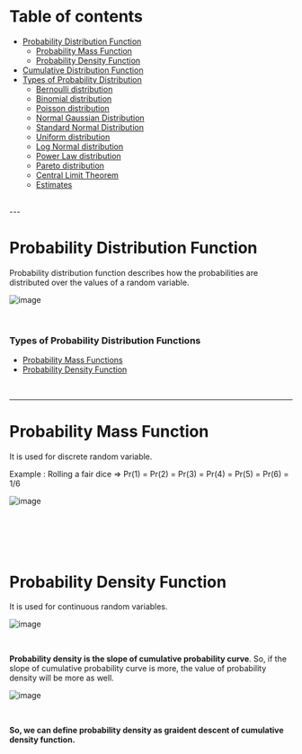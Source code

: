 # Table of contents
- [Probability Distribution Function](#probability-distribution-function)
  - [Probability Mass Function](#probability-mass-function)
  - [Probability Density Function](#probability-density-function)
- [Cumulative Distribution Function](#cumulative-distribution-function)
- [Types of Probability Distribution](#types-of-probabiility-distibution-function)
  - [Bernoulli distribution](#bernoulli-distribution)
  - [Binomial distribution](#binomial-distribution)
  - [Poisson distribution](#poisson-distribution)
  - [Normal Gaussian Distribution](#normal-gaussian-distribution)
  - [Standard Normal Distribution](#standard-normal-distribution)
  - [Uniform distribution](#uniform-distribution)
  - [Log Normal distribution](#log-normal-distribution)
  - [Power Law distribution](#power-law-distribution)
  - [Pareto distribution](#pareto-distribution)
  - [Central Limit Theorem](#central-limit-theorem)
  - [Estimates](#estimates)
  
<br>
---

# Probability Distribution Function

Probability distribution function describes how the probabilities are distributed over the values of a random variable. <br>

![image](https://github.com/user-attachments/assets/714157c9-158b-4dcd-9fdf-220c1b8054df)


<br>

### Types of Probability Distribution Functions
- [Probability Mass Functions](probability-mass-function)
- [Probability Density Function](#probability-density-function)

<br>

---
# Probability Mass Function

It is used for discrete random variable. <br>

Example : Rolling a fair dice => Pr(1) = Pr(2) = Pr(3) = Pr(4) = Pr(5) = Pr(6) = 1/6 <br>

![image](https://github.com/user-attachments/assets/b9854185-75ae-4f80-9322-1c2b4ca3fb1c)

<br><br>
---
# Probability Density Function 

It is used for continuous random variables. <br>

![image](https://github.com/user-attachments/assets/1a80dc36-b303-4495-a973-c1d74026b4ff)

<br>

**Probability density is the slope of cumulative probability curve**. So, if the slope of cumulative probability curve is more, the value of probability density will be more as well. <br>

![image](https://github.com/user-attachments/assets/5d5c6a22-e02c-414a-8323-75cd53941292)

<br>

**So, we can define probability density as graident descent of cumulative density function.**

<br>
